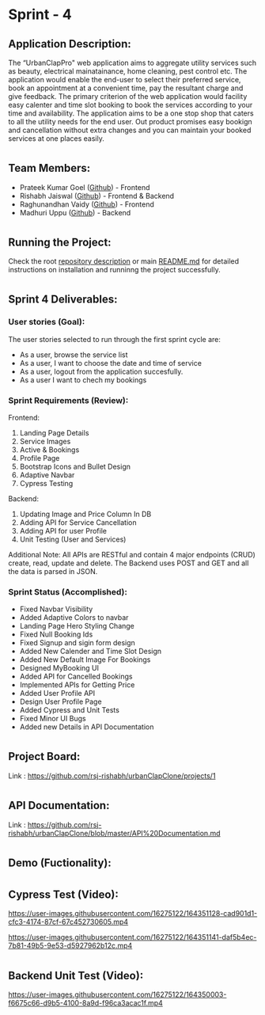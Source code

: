 # Sprint - 4

## Application Description:
The “UrbanClapPro" web application aims to aggregate utility services such as beauty, electrical mainatainance, home cleaning, pest control etc. The application would enable the end-user to select their preferred service, book an appointment at a convenient time, pay the resultant charge and give feedback. The primary criterion of the web application would facility easy calenter and time slot booking to book the services according to your time and availability. The application aims to be a one stop shop that caters to all the utility needs for the end user. Out product promises easy bookign and cancellation without extra changes and you can maintain your booked services at one places easily. 

#

## Team Members: 
* Prateek Kumar Goel ([Github](https://github.com/pkgprateek)) - Frontend
* Rishabh Jaiswal ([Github](https://github.com/rsj-rishabh)) - Frontend & Backend
* Raghunandhan Vaidy ([Github](https://github.com/Skillic-Kaiser)) - Frontend
* Madhuri Uppu ([Github](https://github.com/MadhuriUppu)) - Backend

#

## Running the Project:
Check the root [repository description](https://github.com/rsj-rishabh/urbanClapClone) or main [README.md](https://github.com/rsj-rishabh/urbanClapClone/blob/master/README.md) for detailed instructions on installation and runninng the project successfully.

#

## Sprint 4 Deliverables:

### **User stories (Goal)**:

The user stories selected to run through the first sprint cycle are:
* As a user, browse the service list
* As a user, I want to choose the date and time of service
* As a user, logout from the application succesfully.
* As a user I want to chech my bookings

### **Sprint Requirements (Review)**:
Frontend:
1.	Landing Page Details
2.	Service Images
3.	Active & Bookings
4.	Profile Page
5.  Bootstrap Icons and Bullet Design
6.  Adaptive Navbar
7.  Cypress Testing

Backend:
1.	Updating Image and Price Column In DB
2.	Adding API for Service Cancellation
3.  Adding API for user Profile
4.  Unit Testing (User and Services)


Additional Note:
All APIs are RESTful and contain 4 major endpoints (CRUD) create, read, update and delete. The Backend uses POST and GET and all the data is parsed in JSON.


### **Sprint Status (Accomplished)**:

- Fixed Navbar Visibility
- Added Adaptive Colors to navbar
- Landing Page Hero Styling Change
- Fixed Null Booking Ids
- Fixed Signup and sigin form design
- Added New Calender and Time Slot Design
- Added New Default Image For Bookings
- Designed MyBooking UI
- Added API for Cancelled Bookings
- Implemented APIs for Getting Price
- Added User Profile API
- Design User Profile Page
- Added Cypress and Unit Tests
- Fixed Minor UI Bugs
- Added new Details in API Documentation

#

## Project Board:

Link : https://github.com/rsj-rishabh/urbanClapClone/projects/1

#

## API Documentation:
Link : https://github.com/rsj-rishabh/urbanClapClone/blob/master/API%20Documentation.md

#

## Demo (Fuctionality):

#

## Cypress Test (Video):

https://user-images.githubusercontent.com/16275122/164351128-cad901d1-cfc3-4174-87cf-67c452730605.mp4

https://user-images.githubusercontent.com/16275122/164351141-daf5b4ec-7b81-49b5-9e53-d5927962b12c.mp4

#

## Backend Unit Test (Video):

https://user-images.githubusercontent.com/16275122/164350003-f6675c66-d9b5-4100-8a9d-f96ca3acac1f.mp4

